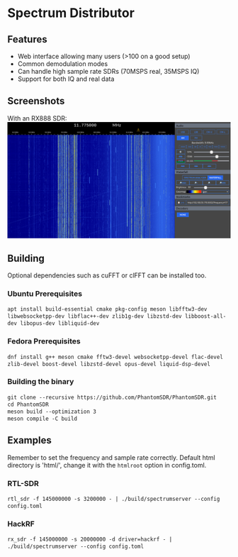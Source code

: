 # Spectrum Distributor

## Features
- Web interface allowing many users (>100 on a good setup)
- Common demodulation modes
- Can handle high sample rate SDRs (70MSPS real, 35MSPS IQ)
- Support for both IQ and real data

## Screenshots

With an RX888 SDR:
![Screenshot](/docs/screenshot.jpg)

## Building
Optional dependencies such as cuFFT or clFFT can be installed too.
### Ubuntu Prerequisites
```
apt install build-essential cmake pkg-config meson libfftw3-dev libwebsocketpp-dev libflac++-dev zlib1g-dev libzstd-dev libboost-all-dev libopus-dev libliquid-dev
```

### Fedora Prerequisites
```
dnf install g++ meson cmake fftw3-devel websocketpp-devel flac-devel zlib-devel boost-devel libzstd-devel opus-devel liquid-dsp-devel
```

### Building the binary
```
git clone --recursive https://github.com/PhantomSDR/PhantomSDR.git
cd PhantomSDR
meson build --optimization 3
meson compile -C build
```

## Examples
Remember to set the frequency and sample rate correctly. Default html directory is 'html/', change it with the `htmlroot` option in config.toml.
### RTL-SDR
```
rtl_sdr -f 145000000 -s 3200000 - | ./build/spectrumserver --config config.toml
```
### HackRF
```
rx_sdr -f 145000000 -s 20000000 -d driver=hackrf - | ./build/spectrumserver --config config.toml
```
